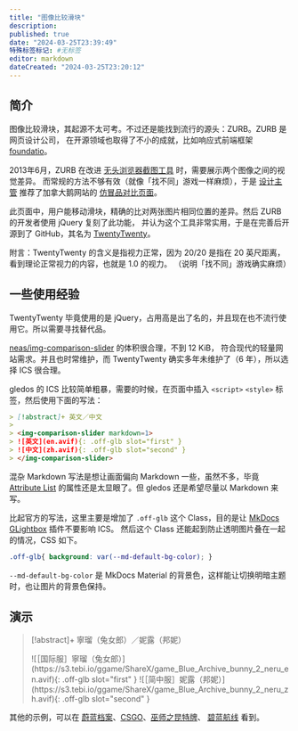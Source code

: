 ```yaml
---
title: "图像比较滑块"
description:
published: true
date: "2024-03-25T23:39:49"
特殊标签标记: #无标签
editor: markdown
dateCreated: "2024-03-25T23:20:12"
---
```


## 简介

图像比较滑块，其起源不太可考。不过还是能找到流行的源头：ZURB。ZURB 是网页设计公司，
在开源领域也取得了不小的成就，比如响应式前端框架 [foundatio](https://github.com/foundation/foundation-sites)。

2013年6月，ZURB 在改进 [无头浏览器截图工具][ptl] 时，需要展示两个图像之间的视觉差异。
而常规的方法不够有效（就像「找不同」游戏一样麻烦），于是 [设计主管][zpt] 推荐了加拿大鹅网站的 [仿冒品对比页面][cgc]。

[ptl]: https://web.archive.org/web/20130623020546/http://zurb.com/article/1214/polishing-the-lens-on-our-screen-capture-
[zpt]: https://web.archive.org/web/20130704202850/http://zurb.com/playground/twentytwenty
[cgc]: https://web.archive.org/web/20120909011126/http://www.canada-goose.com/counterfeit/

此页面中，用户能移动滑块，精确的比对两张图片相同位置的差异。然后 ZURB 的开发者使用 jQuery 复刻了此功能，
并认为这个工具非常实用，于是在完善后开源到了 GitHub，其名为 [TwentyTwenty](https://github.com/zurb/twentytwenty)。

附言：TwentyTwenty 的含义是指视力正常，因为 20/20 是指在 20 英尺距离，看到理论正常视力的内容，也就是 1.0 的视力。
（说明「找不同」游戏确实麻烦）

## 一些使用经验

TwentyTwenty 毕竟使用的是 jQuery，占用高是出了名的，并且现在也不流行使用它。所以需要寻找替代品。

[neas/img-comparison-slider](https://github.com/sneas/img-comparison-slider) 的体积很合理，不到 12 KiB，
符合现代的轻量网站需求。并且也时常维护，而 TwentyTwenty 确实多年未维护了（6 年），所以选择 ICS 很合理。

gledos 的 ICS 比较简单粗暴，需要的时候，在页面中插入 `<script>` `<style>` 标签，然后使用下面的写法：

```markdown
> [!abstract]+ 英文／中文
>
> <img-comparison-slider markdown=1>
> ![英文](en.avif){: .off-glb slot="first" }
> ![中文](zh.avif){: .off-glb slot="second" }
> </img-comparison-slider>
```

混杂 Markdown 写法是想让画面偏向 Markdown 一些，虽然不多，毕竟 [Attribute List](/mkdocs/Attribute_List.md)
的属性还是太显眼了。但 gledos 还是希望尽量以 Markdown 来写。

比起官方的写法，这里主要是增加了 `.off-glb` 这个 Class，目的是让 [MkDocs GLightbox][glb] 插件不要影响 ICS。
然后这个 Class 还能起到防止透明图片叠在一起的情况，CSS 如下。

[glb]: https://blueswen.github.io/mkdocs-glightbox/

```css
.off-glb{ background: var(--md-default-bg-color); }
```

`--md-default-bg-color` 是 MkDocs Material 的背景色，这样能让切换明暗主题时，也让图片的背景色保持。

<!--

关于背景的链接：

+   <https://github.com/sneas/img-comparison-slider/issues/83>
+   <https://github.com/squidfunk/mkdocs-material/discussions/2951>

-->

## 演示

<script
    defer
    src="https://cdn.jsdelivr.net/npm/img-comparison-slider@8/dist/index.js"
></script>
<link
    rel="stylesheet"
    href="https://cdn.jsdelivr.net/npm/img-comparison-slider@8/dist/styles.css"
/>

> [!abstract]+ 寧瑠（兔女郎）／妮露（邦妮）
>
> <img-comparison-slider markdown=1>
> ![［国际服］寧瑠（兔女郎）](https://s3.tebi.io/ggame/ShareX/game_Blue_Archive_bunny_2_neru_en.avif){: .off-glb slot="first" }
> ![［简中服］妮露（邦妮）](https://s3.tebi.io/ggame/ShareX/game_Blue_Archive_bunny_2_neru_zh.avif){: .off-glb slot="second" }
> </img-comparison-slider>

其他的示例，可以在 [蔚蓝档案](/game/Blue_Archive.html)、[CSGO](/game/CSGO.md)、[巫师之昆特牌](/game/巫师之昆特牌.md)、 [碧蓝航线](/game/碧蓝航线.md) 看到。
